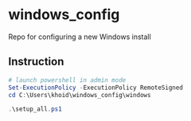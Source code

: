 # windows_config

Repo for configuring a new Windows install

## Instruction

```PowerShell
# launch powershell in admin mode
Set-ExecutionPolicy -ExecutionPolicy RemoteSigned
cd C:\Users\khoid\windows_config\windows

.\setup_all.ps1
```